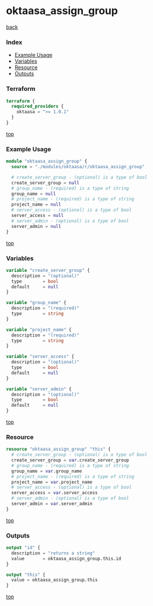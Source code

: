 # oktaasa_assign_group

[back](../oktaasa.md)

### Index

- [Example Usage](#example-usage)
- [Variables](#variables)
- [Resource](#resource)
- [Outputs](#outputs)

### Terraform

```terraform
terraform {
  required_providers {
    oktaasa = ">= 1.0.1"
  }
}
```

[top](#index)

### Example Usage

```terraform
module "oktaasa_assign_group" {
  source = "./modules/oktaasa/r/oktaasa_assign_group"

  # create_server_group - (optional) is a type of bool
  create_server_group = null
  # group_name - (required) is a type of string
  group_name = null
  # project_name - (required) is a type of string
  project_name = null
  # server_access - (optional) is a type of bool
  server_access = null
  # server_admin - (optional) is a type of bool
  server_admin = null
}
```

[top](#index)

### Variables

```terraform
variable "create_server_group" {
  description = "(optional)"
  type        = bool
  default     = null
}

variable "group_name" {
  description = "(required)"
  type        = string
}

variable "project_name" {
  description = "(required)"
  type        = string
}

variable "server_access" {
  description = "(optional)"
  type        = bool
  default     = null
}

variable "server_admin" {
  description = "(optional)"
  type        = bool
  default     = null
}
```

[top](#index)

### Resource

```terraform
resource "oktaasa_assign_group" "this" {
  # create_server_group - (optional) is a type of bool
  create_server_group = var.create_server_group
  # group_name - (required) is a type of string
  group_name = var.group_name
  # project_name - (required) is a type of string
  project_name = var.project_name
  # server_access - (optional) is a type of bool
  server_access = var.server_access
  # server_admin - (optional) is a type of bool
  server_admin = var.server_admin
}
```

[top](#index)

### Outputs

```terraform
output "id" {
  description = "returns a string"
  value       = oktaasa_assign_group.this.id
}

output "this" {
  value = oktaasa_assign_group.this
}
```

[top](#index)